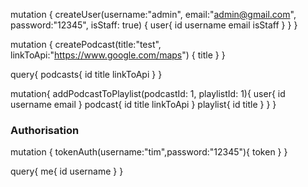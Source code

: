 mutation {
  createUser(username:"admin", email:"admin@gmail.com", password:"12345", isStaff: true) {
    user{
      id
      username
      email
      isStaff
    }
  }
}

mutation {
  createPodcast(title:"test", linkToApi:"https://www.google.com/maps") {
    title
  }
}

query{
  podcasts{
    id
    title
    linkToApi
  }
}

mutation{
  addPodcastToPlaylist(podcastId: 1, playlistId: 1){
    user{
      id
      username
      email
    }
    podcast{
      id
    	title
    	linkToApi
    }
    playlist{
      id
      title
    }
  }
}

### Authorisation

mutation { tokenAuth(username:"tim",password:"12345"){ token } }

query{
  me{
    id
    username
  }
}
